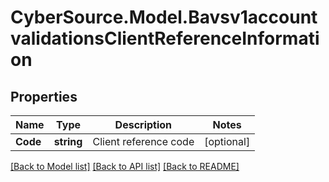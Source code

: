 # CyberSource.Model.Bavsv1accountvalidationsClientReferenceInformation
## Properties

Name | Type | Description | Notes
------------ | ------------- | ------------- | -------------
**Code** | **string** | Client reference code | [optional] 

[[Back to Model list]](../README.md#documentation-for-models) [[Back to API list]](../README.md#documentation-for-api-endpoints) [[Back to README]](../README.md)

